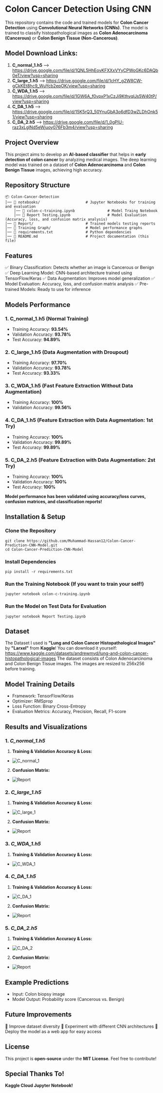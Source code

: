 # Colon Cancer Detection Using CNN
This repository contains the code and trained models for **Colon Cancer Detection** using **Convolutional Neural Networks (CNNs)**. The model is trained to classify histopathological images as **Colon Adenocarcinoma (Cancerous)** or **Colon Benign Tissue (Non-Cancerous)**.

## Model Download Links:
1. **C_normal_1.h5** --> https://drive.google.com/file/d/1QNL5HhEovKFXXxVYyCPWoGKc6DAQb0eT/view?usp=sharing
2. **C_large_1.h5**  --> https://drive.google.com/file/d/1cHY_g2W8CW-gCkKEt8hc9_WuYcb2epOK/view?usp=sharing
3. **C_WDA_1.h5**    --> https://drive.google.com/file/d/1GW6A_f0vpxP1xCzJi9KthyqlJs5W40tP/view?usp=sharing
4. **C_DA_1.h5**     --> https://drive.google.com/file/d/15K5rQ3_50YnuGbA3o6dfD3wZLDhOnk51/view?usp=sharing
5. **C_DA_2.h5**     --> https://drive.google.com/file/d/1_0gPIU-raz3xLglNd5eWjuoy076Fb3m4/view?usp=sharing

## Project Overview
This project aims to develop an **AI-based classifier** that helps in **early detection of colon cancer** by analyzing medical images. The deep learning model was trained on a dataset of **Colon Adenocarcinoma** and **Colon Benign Tissue** images, achieving high accuracy.

## Repository Structure
```console
📦 Colon-Cancer-Detection
│── 📂 notebooks/                     # Jupyter Notebooks for training and evaluation
    │── 📜 colon-c-training.ipynb               # Model Traing Notebook
    │── 📜 Report Testing.ipynb                 # Model Evaluation (Accuracy, loss, and confusion matrix analysis)
│── 📂 Report/                        # Trained models testing reports
│── 📂 Training Graph/                # Model performance graphs
│── 📜 requirements.txt               # Python dependencies
│── 📜 README.md                      # Project documentation (this file)
```

## Features
✅ Binary Classification: Detects whether an image is Cancerous or Benign
✅ Deep Learning Model: CNN-based architecture trained using TensorFlow/Keras
✅ Data Augmentation: Improves model generalization
✅ Model Evaluation: Accuracy, loss, and confusion matrix analysis
✅ Pre-trained Models: Ready to use for inference

## Models Performance
### 1. **C_normal_1.h5** (Normal Training)
   * Training Accuracy: **93.54%**
   * Validation Accuracy: **93.78%**
   * Test Accuracy: **94.89%**

### 2. **C_large_1.h5** (Data Augmentation with Droupout)
   * Training Accuracy: **97.70%**
   * Validation Accuracy: **93.78%**
   * Test Accuracy: **93.33%**

### 3. **C_WDA_1.h5** (Fast Feature Extraction Without Data Augmentation)
   * Training Accuracy: **100%**
   * Validation Accuracy: **99.56%**

### 4. **C_DA_1.h5** (Feature Extraction with Data Augmentation: 1st Try)
   * Training Accuracy: **100%**
   * Validation Accuracy: **99.89%**
   * Test Accuracy: **99.89%**

### 5. **C_DA_2.h5** (Feature Extraction with Data Augmentation: 2st Try)
   * Training Accuracy: **100%**
   * Validation Accuracy: **100%**
   * Test Accuracy: **100%**

**Model performance has been validated using accuracy/loss curves, confusion matrices, and classification reports!**

## Installation & Setup
### Clone the Repository
```console
git clone https://github.com/Muhammad-Hassan12/Colon-Cancer-Prediction-CNN-Model.git
cd Colon-Cancer-Prediction-CNN-Model
```

### Install Dependencies
```console
pip install -r requirements.txt
```

### Run the Training Notebook (If you want to train your self!)
```console
jupyter notebook colon-c-training.ipynb
```

### Run the Model on Test Data for Evaluation
```console
jupyter notebook Report Testing.ipynb
```

## Dataset
The Dataset I used is **"Lung and Colon Cancer Histopathological Images"** by **"Larxel"** from **Kaggle**!
You can download it yourself: https://www.kaggle.com/datasets/andrewmvd/lung-and-colon-cancer-histopathological-images
The dataset consists of Colon Adenocarcinoma and Colon Benign Tissue images. The images are resized to 256x256 before training.

## Model Training Details
* Framework: TensorFlow/Keras
* Optimizer: RMSprop
* Loss Function: Binary Cross-Entropy
* Evaluation Metrics: Accuracy, Precision, Recall, F1-score

## Results and Visualizations
### 1. *C_normal_1.h5*
1. **Training & Validation Accuracy & Loss:**
* ![C_normal_1](https://github.com/user-attachments/assets/39563431-f66e-4c40-9582-69a5369df22f)
2. **Confusion Matrix:**
* ![Report](https://github.com/user-attachments/assets/43fcc0a3-e400-4b87-bca8-eba9940979b9)

### 2. *C_large_1.h5*
1. **Training & Validation Accuracy & Loss:**
* ![C_large_1](https://github.com/user-attachments/assets/b76d6cda-4cc3-4303-adb2-2c6c771361be)
2. **Confusion Matrix:**
* ![Report](https://github.com/user-attachments/assets/26b54a69-c90f-4a0f-85c9-6ee44a20a817)

### 3. *C_WDA_1.h5*
1. **Training & Validation Accuracy & Loss:**
* ![C_WDA_1](https://github.com/user-attachments/assets/ed0f486c-af8b-4386-a5de-10c0fc946e5c)

### 4. *C_DA_1.h5*
1. **Training & Validation Accuracy & Loss:**
* ![C_DA_1](https://github.com/user-attachments/assets/73cabb20-e77c-480f-b860-db72eaae3756)
2. **Confusion Matrix:**
* ![Report](https://github.com/user-attachments/assets/8e460408-65d6-40bc-ac98-14697954f3ce)

### 5. *C_DA_2.h5*
1. **Training & Validation Accuracy & Loss:**
* ![C_DA_2](https://github.com/user-attachments/assets/52f45b80-91b6-4d1e-b0b2-40bb7c620e76)
2. **Confusion Matrix:**
* ![Report](https://github.com/user-attachments/assets/59c7bad0-ba3c-47df-b247-22c99feae662)

## Example Predictions
* Input: Colon biopsy image
* Model Output: Probability score (Cancerous vs. Benign)

## Future Improvements
🔹 Improve dataset diversity
🔹 Experiment with different CNN architectures
🔹 Deploy the model as a web app for easy access

## License
This project is **open-source** under the **MIT License**. Feel free to contribute!

## Special Thanks To!
**Kaggle Cloud Jupyter Notebook!**
